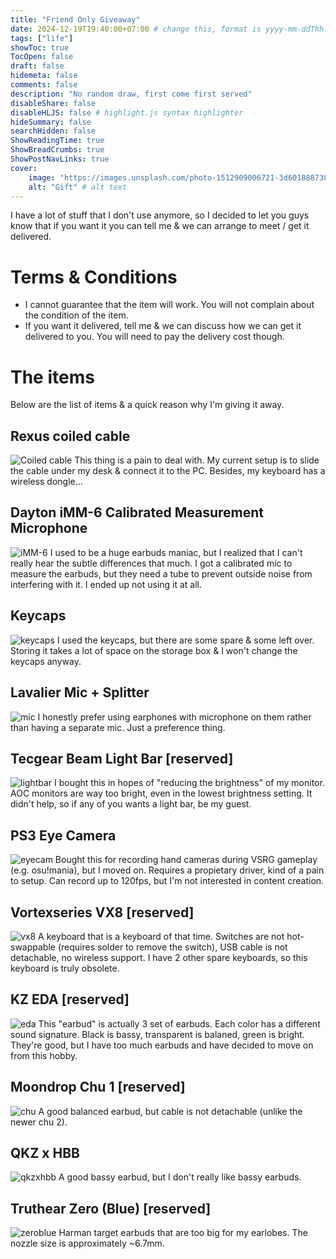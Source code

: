 ```yaml
---
title: "Friend Only Giveaway"
date: 2024-12-19T19:40:00+07:00 # change this, format is yyyy-mm-ddThh:mm:ssZhh:hh
tags: ["life"]
showToc: true
TocOpen: false
draft: false
hidemeta: false
comments: false
description: "No random draw, first come first served"
disableShare: false
disableHLJS: false # highlight.js syntax highlighter
hideSummary: false
searchHidden: false
ShowReadingTime: true
ShowBreadCrumbs: true
ShowPostNavLinks: true
cover:
    image: "https://images.unsplash.com/photo-1512909006721-3d6018887383?q=80&w=2970&auto=format&fit=crop&ixlib=rb-4.0.3&ixid=M3wxMjA3fDB8MHxwaG90by1wYWdlfHx8fGVufDB8fHx8fA%3D%3D" # image path/url
    alt: "Gift" # alt text
---
```


I have a lot of stuff that I don't use anymore, so I decided to let you guys know that if you want it you can tell me & we can arrange to meet / get it delivered.

# Terms & Conditions
- I cannot guarantee that the item will work. You will not complain about the condition of the item.
- If you want it delivered, tell me & we can discuss how we can get it delivered to you. You will need to pay the delivery cost though.

# The items
Below are the list of items & a quick reason why I'm giving it away.

## Rexus coiled cable
![Coiled cable](/Images/FriendOnlyGiveaway/coiledcable.jpg)
This thing is a pain to deal with. My current setup is to slide the cable under my desk & connect it to the PC. Besides, my keyboard has a wireless dongle...

## Dayton iMM-6 Calibrated Measurement Microphone
![iMM-6](/Images/FriendOnlyGiveaway/imm6.jpg)
I used to be a huge earbuds maniac, but I realized that I can't really hear the subtle differences that much. I got a calibrated mic to measure the earbuds, but they need a tube to prevent outside noise from interfering with it. I ended up not using it at all.

## Keycaps
![keycaps](/Images/FriendOnlyGiveaway/keycaps.jpg)
I used the keycaps, but there are some spare & some left over. Storing it takes a lot of space on the storage box & I won't change the keycaps anyway.

## Lavalier Mic + Splitter
![mic](/Images/FriendOnlyGiveaway/lavaliermic.jpg)
I honestly prefer using earphones with microphone on them rather than having a separate mic. Just a preference thing.

## Tecgear Beam Light Bar [reserved]
![lightbar](/Images/FriendOnlyGiveaway/lightbar.jpg)
I bought this in hopes of "reducing the brightness" of my monitor. AOC monitors are way too bright, even in the lowest brightness setting. It didn't help, so if any of you wants a light bar, be my guest.

## PS3 Eye Camera
![eyecam](/Images/FriendOnlyGiveaway/ps3eyecam.jpg)
Bought this for recording hand cameras during VSRG gameplay (e.g. osu!mania), but I moved on. Requires a propietary driver, kind of a pain to setup. Can record up to 120fps, but I'm not interested in content creation.

## Vortexseries VX8 [reserved]
![vx8](/Images/FriendOnlyGiveaway/vx8.jpg)
A keyboard that is a keyboard of that time. Switches are not hot-swappable (requires solder to remove the switch), USB cable is not detachable, no wireless support. I have 2 other spare keyboards, so this keyboard is truly obsolete.

## KZ EDA [reserved]
![eda](/Images/FriendOnlyGiveaway/kzeda.jpg)
This "earbud" is actually 3 set of earbuds. Each color has a different sound signature. Black is bassy, transparent is balaned, green is bright. They're good, but I have too much earbuds and have decided to move on from this hobby.

## Moondrop Chu 1 [reserved]
![chu](/Images/FriendOnlyGiveaway/moondropchu1.jpg)
A good balanced earbud, but cable is not detachable (unlike the newer chu 2).

## QKZ x HBB
![qkzxhbb](/Images/FriendOnlyGiveaway/qkzxhbb.jpg)
A good bassy earbud, but I don't really like bassy earbuds.

## Truthear Zero (Blue) [reserved]
![zeroblue](/Images/FriendOnlyGiveaway/truthearzero.jpg)
Harman target earbuds that are too big for my earlobes. The nozzle size is approximately ~6.7mm.
